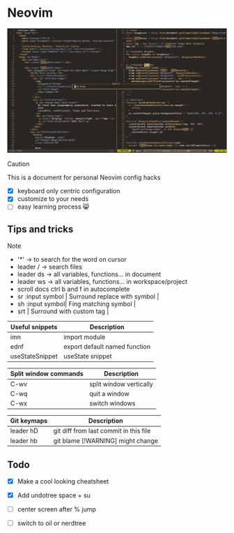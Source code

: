 # Neovim

![Basic](./neovim-example.png) 

> [!CAUTION]
>
> This is a document for personal
> Neovim config hacks

- [x] keyboard only centric configuration
- [x] customize to your needs
- [ ] easy learning process 😸

## Tips and tricks

> [!NOTE]
>
> - '*' -> to search for the word on cursor
> - leader / -> search files
> - leader ds -> all variables, functions... in document 
> - leader ws -> all variables, functions... in workspace/project 
> - scroll docs ctrl b and f in autocomplete
> - <leader>sr :input symbol | Surround replace with symbol |
> - <leader>sh :input symbol| Fing matching symbol |
> - <leader>srt | Surround with custom tag |


| Useful snippets | Description |
| -------------- | --------------- |
| imn | import module |
| ednf | export default named function |
| useStateSnippet | useState snippet |

| Split window commands | Description |
| -------------- | --------------- |
| C-wv | split window vertically |
| C-wq | quit a window |
| C-wx | switch windows |

| Git keymaps | Description |
| -------------- | --------------- |
| leader hD | git diff from last commit in this file |
| leader hb | git blame [!WARNING]  might change |

## Todo

- [x] Make a cool looking cheatsheet
- [x] Add undotree space + su
- [ ] center screen after % jump
- [ ] switch to oil or nerdtree

